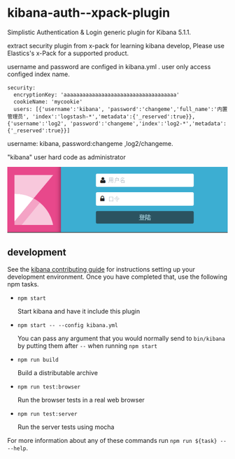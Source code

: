 # kibana-auth--xpack-plugin

Simplistic Authentication & Login generic plugin for Kibana 5.1.1.

extract security plugin  from x-pack for learning kibana develop, Please use Elastics's x-Pack for a supported product.

username and password are configed in kibana.yml . user only access configed index name.

    security:
      encryptionKey: 'aaaaaaaaaaaaaaaaaaaaaaaaaaaaaaaaaaaa'
      cookieName: 'mycookie'
      users: [{'username':'kibana', 'password':'changeme','full_name':'内置管理员', 'index':'logstash-*','metadata':{'_reserved':true}},{'username':'log2', 'password':'changeme','index':'log2-*','metadata':{'_reserved':true}}]

username: kibana, password:changeme ,log2/changeme.

"kibana" user hard code as administrator

![preview](img/login.png)


## development

See the [kibana contributing guide](https://github.com/elastic/kibana/blob/master/CONTRIBUTING.md) for instructions setting up your development environment. Once you have completed that, use the following npm tasks.

  - `npm start`

    Start kibana and have it include this plugin

  - `npm start -- --config kibana.yml`

    You can pass any argument that you would normally send to `bin/kibana` by putting them after `--` when running `npm start`

  - `npm run build`

    Build a distributable archive

  - `npm run test:browser`

    Run the browser tests in a real web browser

  - `npm run test:server`

    Run the server tests using mocha

For more information about any of these commands run `npm run ${task} -- --help`.